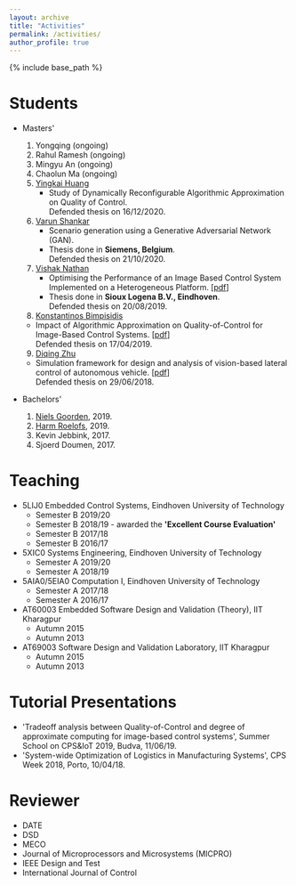 ```yaml
---
layout: archive
title: "Activities"
permalink: /activities/
author_profile: true
---
```


{% include base_path %}

Students
======
* Masters'
  1. Yongqing (ongoing)
  2. Rahul Ramesh (ongoing)
  3. Mingyu An (ongoing)
  4. Chaolun Ma (ongoing)
  5. [Yingkai Huang](https://www.linkedin.com/in/yingkai-huang-54506a202/)
     * Study of Dynamically Reconfigurable Algorithmic Approximation on Quality of Control.<br/> Defended thesis on 16/12/2020.
  6. [Varun Shankar](https://www.linkedin.com/in/varun-sankar-79697778/) 
     * Scenario generation using a Generative Adversarial Network (GAN).
     * Thesis done in **Siemens, Belgium**.<br/> Defended thesis on 21/10/2020.
  7. [Vishak Nathan](https://www.linkedin.com/in/vishak-nathan-b65975a3/) 
     * Optimising the Performance of an Image Based Control System Implemented on a Heterogeneous Platform. [[pdf](https://pure.tue.nl/ws/portalfiles/portal/139352232/Thesis_VishakNathan.pdf)]
     * Thesis done in **Sioux Logena B.V., Eindhoven**. <br/> Defended thesis on 20/08/2019. 
  8. [Konstantinos Bimpisidis](https://www.linkedin.com/in/kbimpisidis/)
    * Impact of Algorithmic Approximation on Quality-of-Control for Image-Based Control Systems. [[pdf](https://research.tue.nl/files/130174946/K.Bimpisidis_Thesis_Final_Report.pdf)] <br/> Defended thesis on 17/04/2019.
  9. [Diqing Zhu](https://www.linkedin.com/in/diqing/) 
    * Simulation framework for design and analysis of vision-based lateral control of autonomous vehicle. [[pdf](https://pure.tue.nl/ws/portalfiles/portal/109641961/Zhu._D.pdf)] <br/>Defended thesis on 29/06/2018. 

* Bachelors'
  1. [Niels Goorden](https://www.linkedin.com/in/niels-goorden-229307184/), 2019.
  2. [Harm Roelofs](https://www.linkedin.com/in/harm-roelofs/), 2019.
  3. Kevin Jebbink, 2017.
  4. Sjoerd Doumen, 2017.
  

Teaching
======
* 5LIJ0 Embedded Control Systems, Eindhoven University of Technology
  * Semester B 2019/20
  * Semester B 2018/19 - awarded the **'Excellent Course Evaluation'**
  * Semester B 2017/18
  * Semester B 2016/17
* 5XIC0 Systems Engineering, Eindhoven University of Technology
  * Semester A 2019/20
  * Semester A 2018/19
* 5AIA0/5EIA0 Computation I, Eindhoven University of Technology
  * Semester A 2017/18
  * Semester A 2016/17
* AT60003 Embedded Software Design and Validation (Theory), IIT Kharagpur
  * Autumn 2015
  * Autumn 2013
* AT69003 Software Design and Validation Laboratory, IIT Kharagpur
  * Autumn 2015
  * Autumn 2013

Tutorial Presentations
======
 * 'Tradeoff analysis between Quality-of-Control and degree of approximate computing for image-based control systems', Summer School on CPS&IoT 2019, Budva, 11/06/19.
 * 'System-wide Optimization of Logistics in Manufacturing Systems', CPS Week 2018, Porto, 10/04/18.
 
Reviewer
======
* DATE
* DSD
* MECO
* Journal of Microprocessors and Microsystems (MICPRO)
* IEEE Design and Test
* International Journal of Control
